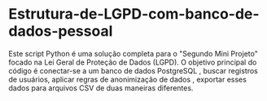 # Estrutura-de-LGPD-com-banco-de-dados-pessoal
Este script Python é uma solução completa para o "Segundo Mini Projeto" focado na Lei Geral de Proteção de Dados (LGPD). O objetivo principal do código é conectar-se a um banco de dados PostgreSQL , buscar registros de usuários, aplicar regras de anonimização de dados , exportar esses dados para arquivos CSV de duas maneiras diferentes.
